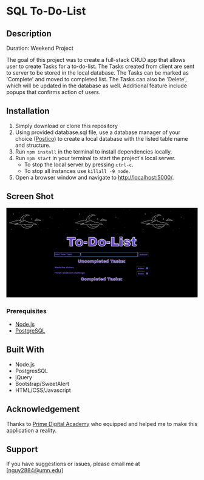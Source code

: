 # SQL To-Do-List

## Description
Duration: Weekend Project

The goal of this project was to create a full-stack CRUD app that allows user to create Tasks for a to-do-list. The Tasks created from client are sent to server to be stored in the local database. The Tasks can be marked as 'Complete' and moved to completed list. The Tasks can also be 'Delete', which will be updated in the database as well. Additional feature include popups that confirms action of users. 

## Installation
1. Simply download or clone this repository
2. Using provided database.sql file, use a database manager of your choice ([Postico](https://eggerapps.at/postico/)) to create a local database with the listed table name and structure.
3. Run `npm install` in the terminal to install dependencies locally.
4. Run `npm start` in your terminal to start the project's local server.
    - To stop the local server by pressing `ctrl-c`.
    - To stop all instances use `killall -9 node`. 
5. Open a browser window and navigate to [http://localhost:5000/](http://localhost:5000/).

## Screen Shot
![todolist gif](images/todolist.gif)

### Prerequisites
- [Node.js](https://nodejs.org/en/)
- [PostgreSQL](https://www.postgresql.org/)

## Built With
- Node.js
- PostgresSQL
- jQuery
- Bootstrap/SweetAlert
- HTML/CSS/Javascript 

## Acknowledgement
Thanks to [Prime Digital Academy](www.primeacademy.io) who equipped and helped me to make this application a reality. 

## Support
If you have suggestions or issues, please email me at [nguy2884@umn.edu]